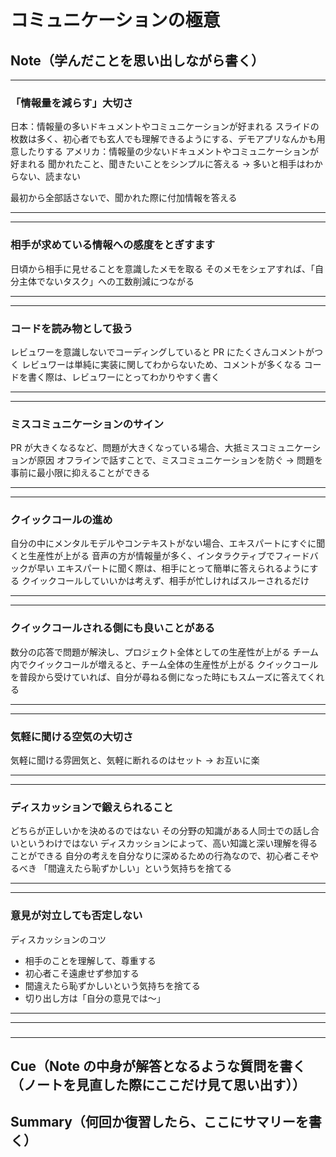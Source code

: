 # コミュニケーションの極意

## Note（学んだことを思い出しながら書く）

---

### 「情報量を減らす」大切さ

日本：情報量の多いドキュメントやコミュニケーションが好まれる
スライドの枚数は多く、初心者でも玄人でも理解できるようにする、デモアプリなんかも用意したりする
アメリカ：情報量の少ないドキュメントやコミュニケーションが好まれる
聞かれたこと、聞きたいことをシンプルに答える → 多いと相手はわからない、読まない

最初から全部話さないで、聞かれた際に付加情報を答える

---

---

### 相手が求めている情報への感度をとぎすます

日頃から相手に見せることを意識したメモを取る
そのメモをシェアすれば、「自分主体でないタスク」への工数削減につながる

---

---

### コードを読み物として扱う

レビュワーを意識しないでコーディングしていると PR にたくさんコメントがつく
レビュワーは単純に実装に関してわからないため、コメントが多くなる
コードを書く際は、レビュワーにとってわかりやすく書く

---

---

### ミスコミュニケーションのサイン

PR が大きくなるなど、問題が大きくなっている場合、大抵ミスコミュニケーションが原因
オフラインで話すことで、ミスコミュニケーションを防ぐ → 問題を事前に最小限に抑えることができる

---

---

### クイックコールの進め

自分の中にメンタルモデルやコンテキストがない場合、エキスパートにすぐに聞くと生産性が上がる
音声の方が情報量が多く、インタラクティブでフィードバックが早い
エキスパートに聞く際は、相手にとって簡単に答えられるようにする
クイックコールしていいかは考えず、相手が忙しければスルーされるだけ

---

---

### クイックコールされる側にも良いことがある

数分の応答で問題が解決し、プロジェクト全体としての生産性が上がる
チーム内でクイックコールが増えると、チーム全体の生産性が上がる
クイックコールを普段から受けていれば、自分が尋ねる側になった時にもスムーズに答えてくれる

---

---

### 気軽に聞ける空気の大切さ

気軽に聞ける雰囲気と、気軽に断れるのはセット → お互いに楽

---

---

### ディスカッションで鍛えられること

どちらが正しいかを決めるのではない
その分野の知識がある人同士での話し合いというわけではない
ディスカッションによって、高い知識と深い理解を得ることができる
自分の考えを自分なりに深めるための行為なので、初心者こそやるべき
「間違えたら恥ずかしい」という気持ちを捨てる

---

---

### 意見が対立しても否定しない

ディスカッションのコツ

- 相手のことを理解して、尊重する
- 初心者こそ遠慮せず参加する
- 間違えたら恥ずかしいという気持ちを捨てる
- 切り出し方は「自分の意見では〜」

---

---

###

---

## Cue（Note の中身が解答となるような質問を書く（ノートを見直した際にここだけ見て思い出す））

## Summary（何回か復習したら、ここにサマリーを書く）
